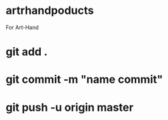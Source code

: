 # artrhandpoducts
For Art-Hand 

# git add .
# git commit -m "name commit"
# git push -u origin master

<!--   Be sure to have a copy of the Bootstrap stylesheet available on your
  application, you can get it on http://getbootstrap.com/.

  Inside your views, use the 'simple_form_for' with one of the Bootstrap form
  classes, '.form-horizontal' or '.form-inline', as the following:

    = simple_form_for(@user, html: { class: 'form-horizontal' }) do |form|

rails g model Product title:string description:text
rake db:migrate
rails g controller Products
...
rails g migration add_admin_id_to_products admin_id:integer:index
...
sudo apt-get install imagemagick -y

rails g paperclip product image
 -->